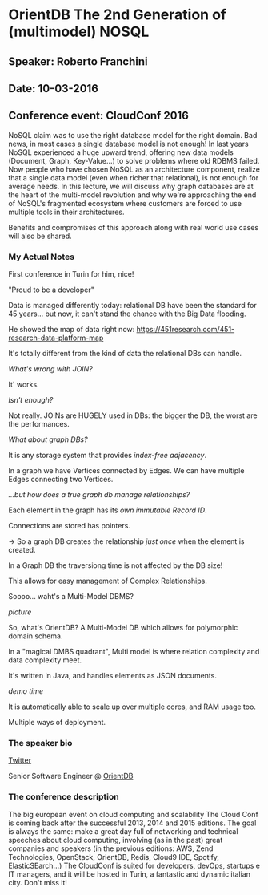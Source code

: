 # OrientDB The 2nd Generation of (multimodel) NOSQL

## Speaker: Roberto Franchini

## Date: 10-03-2016

## Conference event: CloudConf 2016

NoSQL claim was to use the right database model for the right domain. Bad news, in most cases a single database model is not enough! In last years NoSQL experienced a huge upward trend, offering new data models (Document, Graph, Key-Value...) to solve problems where old RDBMS failed. Now people who have chosen NoSQL as an architecture component, realize that a single data model (even when richer that relational), is not enough for average needs. In this lecture, we will discuss why graph databases are at the heart of the multi-model revolution  and why we're approaching the end of NoSQL's fragmented ecosystem where customers are forced to use multiple tools in their architectures.

Benefits and compromises of this approach along with real world use cases will also be shared.

### My Actual Notes

First conference in Turin for him, nice!

"Proud to be a developer"

Data is managed differently today: relational DB have been the standard for 45 years... but now, it can't stand the chance with the Big Data flooding.

He showed the map of data right now: <https://451research.com/451-research-data-platform-map>

It's totally different from the kind of data the relational DBs can handle.

_What's wrong with JOIN?_

It' works.

_Isn't enough?_

Not really. JOINs are HUGELY used in DBs: the bigger the DB, the worst are the performances.

_What about graph DBs?_

It is any storage system that provides _index-free adjacency_.

In a graph we have Vertices connected by Edges. We can have multiple Edges connecting two Vertices.

_...but how does a true graph db manage relationships?_

Each element in the graph has its _own immutable Record ID_.

Connections are stored has pointers.

-> So a graph DB creates the relationship _just once_ when the element is created.

In a Graph DB the traversiong time is not affected by the DB size!

This allows for easy management of Complex Relationships.

Soooo... waht's a Multi-Model DBMS?

_picture_

So, what's OrientDB? A Multi-Model DB which allows for polymorphic domain schema.

In a "magical DMBS quadrant", Multi model is where relation complexity and data complexity meet.

It's written in Java, and handles elements as JSON documents.

_demo time_

It is automatically able to scale up over multiple cores, and RAM usage too.

Multiple ways of deployment.

### The speaker bio

[Twitter](https://twitter.com/robfrankie)

Senior Software Engineer @ [OrientDB](http://orientdb.com/)

### The conference description

The big european event on cloud computing and scalability The Cloud Conf is coming back after the successful 2013, 2014 and 2015 editions. The goal is always the same: make a great day full of networking and technical speeches about cloud computing, involving (as in the past) great companies and speakers (in the previous editions: AWS, Zend Technologies, OpenStack, OrientDB, Redis, Cloud9 IDE, Spotify, ElasticSEarch...) The CloudConf is suited for developers, devOps, startups e IT managers, and it will be hosted in Turin, a fantastic and dynamic italian city. Don't miss it!

